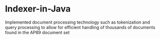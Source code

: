 # Indexer-in-Java
Implemented document processing technology such as tokenization and query processing to allow for efficient handling of thousands of documents found in the AP89 document set
